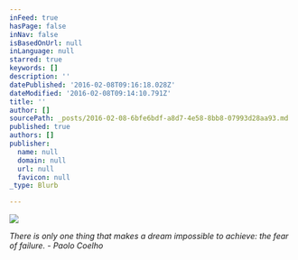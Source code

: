 ```yaml
---
inFeed: true
hasPage: false
inNav: false
isBasedOnUrl: null
inLanguage: null
starred: true
keywords: []
description: ''
datePublished: '2016-02-08T09:16:18.028Z'
dateModified: '2016-02-08T09:14:10.791Z'
title: ''
author: []
sourcePath: _posts/2016-02-08-6bfe6bdf-a8d7-4e58-8bb8-07993d28aa93.md
published: true
authors: []
publisher:
  name: null
  domain: null
  url: null
  favicon: null
_type: Blurb

---
```

![](https://the-grid-user-content.s3-us-west-2.amazonaws.com/9dac2012-912b-40c7-8a6c-95ebef51462d.jpg)

_There is only one thing that makes a dream impossible to achieve: the fear of failure. - Paolo Coelho_